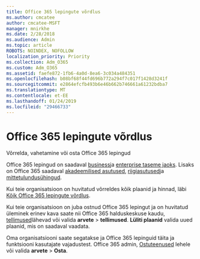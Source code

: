 ```yaml
---
title: Office 365 lepingute võrdlus
ms.author: cmcatee
author: cmcatee-MSFT
manager: mnirkhe
ms.date: 2/28/2018
ms.audience: Admin
ms.topic: article
ROBOTS: NOINDEX, NOFOLLOW
localization_priority: Priority
ms.collection: Adm_O365
ms.custom: Adm_O365
ms.assetid: faefe872-1fb6-4a0d-8ea6-3c034a484351
ms.openlocfilehash: b08bf68f44fd696b772a294f7c017f1428d3241f
ms.sourcegitcommit: e2864efcfb493b6e46b662b746661a61232bdba7
ms.translationtype: MT
ms.contentlocale: et-EE
ms.lasthandoff: 01/24/2019
ms.locfileid: "29466733"
---
```

# <a name="compare-office-365-plans"></a>Office 365 lepingute võrdlus

Võrrelda, vahetamine või osta Office 365 lepingud
  
Office 365 lepingud on saadaval [business](https://products.office.com/en-us/compare-all-microsoft-office-products?tab=2)ja [enterprise taseme jaoks](https://products.office.com/en-us/business/compare-more-office-365-for-business-plans). Lisaks on Office 365 saadaval [akadeemilised asutused](https://products.office.com/en-us/academic/compare-office-365-education-plans), [riigiasutused](https://products.office.com/en-us/government/compare-office-365-government-plans)ja [mittetulundusühingud](https://products.office.com/en-us/nonprofit/office-365-nonprofit-plans-and-pricing?tab=1).
  
Kui teie organisatsioon on huvitatud võrreldes kõik plaanid ja hinnad, läbi [Kõik Office 365 lepingute võrdlus](https://products.office.com/en-us/business/compare-more-office-365-for-business-plans).
  
Kui teie organisatsioon on juba ostnud Office 365 lepingut ja on huvitatud üleminek erinev kava saate nii Office 365 halduskeskuse kaudu, [tellimused](https://go.microsoft.com/fwlink/p/?linkid=842054)lähevad või valida **arvete** \> **tellimused**. **Lüliti plaanid** valida uued plaanid, mis on saadaval vaadata. 
  
Oma organisatsiooni saate segatakse ja Office 365 lepinguid täita ja funktsiooni kasutajate vajadustest. Office 365 admin, [Ostuteenused](https://go.microsoft.com/fwlink/p/?linkid=868433) lehele või valida **arvete** \> **Osta**.
  

